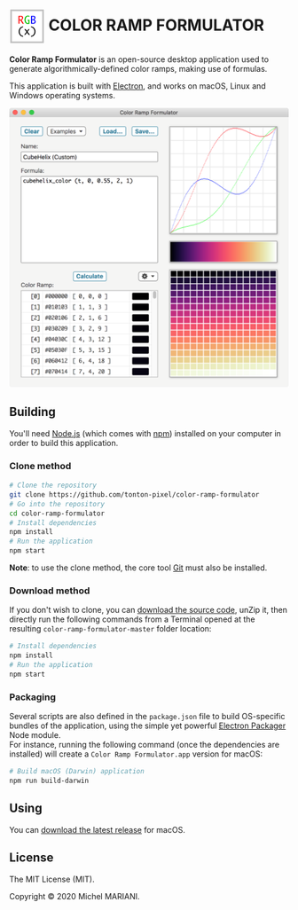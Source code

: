 # <img src="icons/icon-256.png" width="64px" align="center" alt="Color Ramp Formulator icon"> COLOR RAMP FORMULATOR

**Color Ramp Formulator** is an open-source desktop application used to generate algorithmically-defined color ramps, making use of formulas.

This application is built with [Electron](https://www.electronjs.org/), and works on macOS, Linux and Windows operating systems.

<img src="screenshots/color-ramp-formulator.png" width="675" alt="Color Ramp Formulator screenshot">

## Building

You'll need [Node.js](https://nodejs.org) (which comes with [npm](http://npmjs.com/)) installed on your computer in order to build this application.

### Clone method

```bash
# Clone the repository
git clone https://github.com/tonton-pixel/color-ramp-formulator
# Go into the repository
cd color-ramp-formulator
# Install dependencies
npm install
# Run the application
npm start
```

**Note**: to use the clone method, the core tool [Git](https://git-scm.com/) must also be installed.

### Download method

If you don't wish to clone, you can [download the source code](https://github.com/tonton-pixel/color-ramp-formulator/archive/master.zip), unZip it, then directly run the following commands from a Terminal opened at the resulting `color-ramp-formulator-master` folder location:

```bash
# Install dependencies
npm install
# Run the application
npm start
```

### Packaging

Several scripts are also defined in the `package.json` file to build OS-specific bundles of the application, using the simple yet powerful [Electron Packager](https://github.com/electron-userland/electron-packager) Node module.\
For instance, running the following command (once the dependencies are installed) will create a `Color Ramp Formulator.app` version for macOS:

```bash
# Build macOS (Darwin) application
npm run build-darwin
```

## Using

You can [download the latest release](https://github.com/tonton-pixel/color-ramp-formulator/releases) for macOS.

## License

The MIT License (MIT).

Copyright © 2020 Michel MARIANI.
